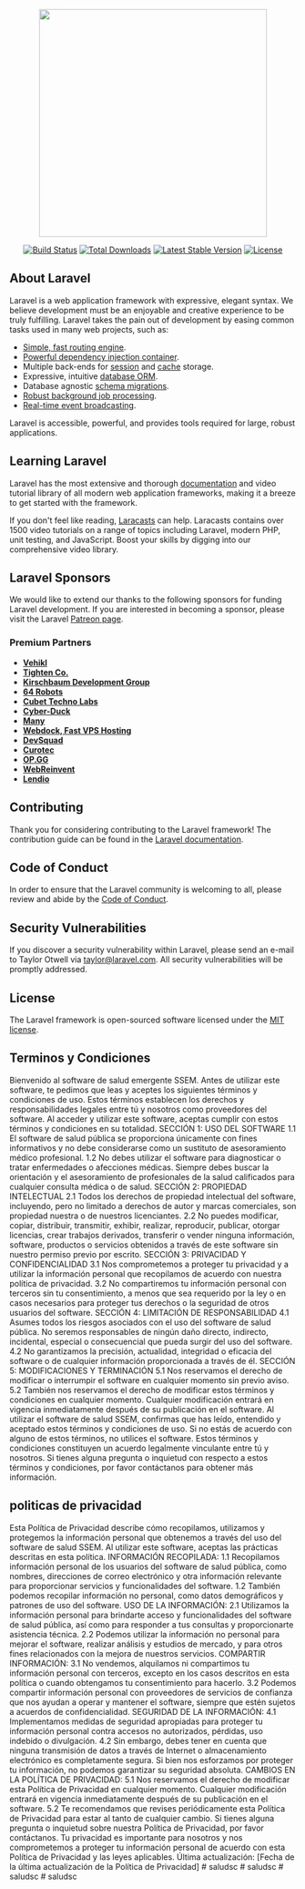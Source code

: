 <p align="center"><a href="https://laravel.com" target="_blank"><img src="https://raw.githubusercontent.com/laravel/art/master/logo-lockup/5%20SVG/2%20CMYK/1%20Full%20Color/laravel-logolockup-cmyk-red.svg" width="400"></a></p>

<p align="center">
<a href="https://travis-ci.org/laravel/framework"><img src="https://travis-ci.org/laravel/framework.svg" alt="Build Status"></a>
<a href="https://packagist.org/packages/laravel/framework"><img src="https://img.shields.io/packagist/dt/laravel/framework" alt="Total Downloads"></a>
<a href="https://packagist.org/packages/laravel/framework"><img src="https://img.shields.io/packagist/v/laravel/framework" alt="Latest Stable Version"></a>
<a href="https://packagist.org/packages/laravel/framework"><img src="https://img.shields.io/packagist/l/laravel/framework" alt="License"></a>
</p>

## About Laravel

Laravel is a web application framework with expressive, elegant syntax. We believe development must be an enjoyable and creative experience to be truly fulfilling. Laravel takes the pain out of development by easing common tasks used in many web projects, such as:

- [Simple, fast routing engine](https://laravel.com/docs/routing).
- [Powerful dependency injection container](https://laravel.com/docs/container).
- Multiple back-ends for [session](https://laravel.com/docs/session) and [cache](https://laravel.com/docs/cache) storage.
- Expressive, intuitive [database ORM](https://laravel.com/docs/eloquent).
- Database agnostic [schema migrations](https://laravel.com/docs/migrations).
- [Robust background job processing](https://laravel.com/docs/queues).
- [Real-time event broadcasting](https://laravel.com/docs/broadcasting).

Laravel is accessible, powerful, and provides tools required for large, robust applications.

## Learning Laravel

Laravel has the most extensive and thorough [documentation](https://laravel.com/docs) and video tutorial library of all modern web application frameworks, making it a breeze to get started with the framework.

If you don't feel like reading, [Laracasts](https://laracasts.com) can help. Laracasts contains over 1500 video tutorials on a range of topics including Laravel, modern PHP, unit testing, and JavaScript. Boost your skills by digging into our comprehensive video library.

## Laravel Sponsors

We would like to extend our thanks to the following sponsors for funding Laravel development. If you are interested in becoming a sponsor, please visit the Laravel [Patreon page](https://patreon.com/taylorotwell).

### Premium Partners

- **[Vehikl](https://vehikl.com/)**
- **[Tighten Co.](https://tighten.co)**
- **[Kirschbaum Development Group](https://kirschbaumdevelopment.com)**
- **[64 Robots](https://64robots.com)**
- **[Cubet Techno Labs](https://cubettech.com)**
- **[Cyber-Duck](https://cyber-duck.co.uk)**
- **[Many](https://www.many.co.uk)**
- **[Webdock, Fast VPS Hosting](https://www.webdock.io/en)**
- **[DevSquad](https://devsquad.com)**
- **[Curotec](https://www.curotec.com/services/technologies/laravel/)**
- **[OP.GG](https://op.gg)**
- **[WebReinvent](https://webreinvent.com/?utm_source=laravel&utm_medium=github&utm_campaign=patreon-sponsors)**
- **[Lendio](https://lendio.com)**

## Contributing

Thank you for considering contributing to the Laravel framework! The contribution guide can be found in the [Laravel documentation](https://laravel.com/docs/contributions).

## Code of Conduct

In order to ensure that the Laravel community is welcoming to all, please review and abide by the [Code of Conduct](https://laravel.com/docs/contributions#code-of-conduct).

## Security Vulnerabilities

If you discover a security vulnerability within Laravel, please send an e-mail to Taylor Otwell via [taylor@laravel.com](mailto:taylor@laravel.com). All security vulnerabilities will be promptly addressed.

## License

The Laravel framework is open-sourced software licensed under the [MIT license](https://opensource.org/licenses/MIT).


## Terminos y Condiciones

Bienvenido al software de salud emergente SSEM. Antes de utilizar este software, te pedimos que leas y aceptes los siguientes términos y condiciones de uso. Estos términos establecen los derechos y responsabilidades legales entre tú y nosotros como proveedores del software. Al acceder y utilizar este software, aceptas cumplir con estos términos y condiciones en su totalidad.
SECCIÓN 1: USO DEL SOFTWARE
1.1 El software de salud pública se proporciona únicamente con fines informativos y no debe considerarse como un sustituto de asesoramiento médico profesional.
1.2 No debes utilizar el software para diagnosticar o tratar enfermedades o afecciones médicas. Siempre debes buscar la orientación y el asesoramiento de profesionales de la salud calificados para cualquier consulta médica o de salud.
SECCIÓN 2: PROPIEDAD INTELECTUAL
2.1 Todos los derechos de propiedad intelectual del software, incluyendo, pero no limitado a derechos de autor y marcas comerciales, son propiedad nuestra o de nuestros licenciantes.
2.2 No puedes modificar, copiar, distribuir, transmitir, exhibir, realizar, reproducir, publicar, otorgar licencias, crear trabajos derivados, transferir o vender ninguna información, software, productos o servicios obtenidos a través de este software sin nuestro permiso previo por escrito.
SECCIÓN 3: PRIVACIDAD Y CONFIDENCIALIDAD
3.1 Nos comprometemos a proteger tu privacidad y a utilizar la información personal que recopilamos de acuerdo con nuestra política de privacidad.
3.2 No compartiremos tu información personal con terceros sin tu consentimiento, a menos que sea requerido por la ley o en casos necesarios para proteger tus derechos o la seguridad de otros usuarios del software.
SECCIÓN 4: LIMITACIÓN DE RESPONSABILIDAD
4.1 Asumes todos los riesgos asociados con el uso del software de salud pública. No seremos responsables de ningún daño directo, indirecto, incidental, especial o consecuencial que pueda surgir del uso del software.
4.2 No garantizamos la precisión, actualidad, integridad o eficacia del software o de cualquier información proporcionada a través de él.
SECCIÓN 5: MODIFICACIONES Y TERMINACIÓN
5.1 Nos reservamos el derecho de modificar o interrumpir el software en cualquier momento sin previo aviso.
5.2 También nos reservamos el derecho de modificar estos términos y condiciones en cualquier momento. Cualquier modificación entrará en vigencia inmediatamente después de su publicación en el software.
Al utilizar el software de salud SSEM, confirmas que has leído, entendido y aceptado estos términos y condiciones de uso. Si no estás de acuerdo con alguno de estos términos, no utilices el software. Estos términos y condiciones constituyen un acuerdo legalmente vinculante entre tú y nosotros.
Si tienes alguna pregunta o inquietud con respecto a estos términos y condiciones, por favor contáctanos para obtener más información.


## politicas de privacidad

Esta Política de Privacidad describe cómo recopilamos, utilizamos y protegemos la información personal que obtenemos a través del uso del software de salud SSEM. Al utilizar este software, aceptas las prácticas descritas en esta política.
INFORMACIÓN RECOPILADA:
1.1 Recopilamos información personal de los usuarios del software de salud pública, como nombres, direcciones de correo electrónico y otra información relevante para proporcionar servicios y funcionalidades del software.
1.2 También podemos recopilar información no personal, como datos demográficos y patrones de uso del software.
USO DE LA INFORMACIÓN:
2.1 Utilizamos la información personal para brindarte acceso y funcionalidades del software de salud pública, así como para responder a tus consultas y proporcionarte asistencia técnica.
2.2 Podemos utilizar la información no personal para mejorar el software, realizar análisis y estudios de mercado, y para otros fines relacionados con la mejora de nuestros servicios.
COMPARTIR INFORMACIÓN:
3.1 No vendemos, alquilamos ni compartimos tu información personal con terceros, excepto en los casos descritos en esta política o cuando obtengamos tu consentimiento para hacerlo.
3.2 Podemos compartir información personal con proveedores de servicios de confianza que nos ayudan a operar y mantener el software, siempre que estén sujetos a acuerdos de confidencialidad.
SEGURIDAD DE LA INFORMACIÓN:
4.1 Implementamos medidas de seguridad apropiadas para proteger tu información personal contra accesos no autorizados, pérdidas, uso indebido o divulgación.
4.2 Sin embargo, debes tener en cuenta que ninguna transmisión de datos a través de Internet o almacenamiento electrónico es completamente segura. Si bien nos esforzamos por proteger tu información, no podemos garantizar su seguridad absoluta.
CAMBIOS EN LA POLÍTICA DE PRIVACIDAD:
5.1 Nos reservamos el derecho de modificar esta Política de Privacidad en cualquier momento. Cualquier modificación entrará en vigencia inmediatamente después de su publicación en el software.
5.2 Te recomendamos que revises periódicamente esta Política de Privacidad para estar al tanto de cualquier cambio.
Si tienes alguna pregunta o inquietud sobre nuestra Política de Privacidad, por favor contáctanos. Tu privacidad es importante para nosotros y nos comprometemos a proteger tu información personal de acuerdo con esta Política de Privacidad y las leyes aplicables.
Última actualización: [Fecha de la última actualización de la Política de Privacidad]
#   s a l u d s c  
 #   s a l u d s c  
 #   s a l u d s c  
 #   s a l u d s c  
 